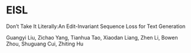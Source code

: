 # EISL
Don’t Take It Literally:An Edit-Invariant Sequence Loss for Text Generation


Guangyi Liu,  Zichao Yang,  Tianhua Tao,  Xiaodan Liang, Zhen Li,  Bowen Zhou,  Shuguang Cui,  Zhiting Hu
